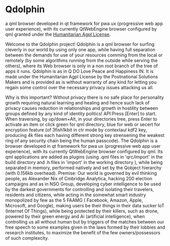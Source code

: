 # Qdolphin
a qml browser developed in qt framework for pwa ux (progressive web app user experience), with its currently QtWebEngine browser configured by qml granted under the [Humanitarian Agpl License](http://namzezam.wikidot.com/humanitarian-agpl-license).

Welcome to the Qdolphin project! 
Qdolphin is a qml browser for surfing cleverly in our world by using only one app, while having full separation between the demands for use of your resources comming from the local or remotely (by some algorithms running from the outside while serving the others), where its Web browser is only in a non root branch of the tree of apps it runs.
Qdolphin is as in Q DO Love Peace and Happiness IN.
It is made under the Humanitarian Agpl License by the Postnational Solutions Makers and is provided as is without warranty of any kind for letting you regain some control over the necessary privacy issues attacking us all.

Why is this important? Without privacy there is no safe place for personality growth requiring natural learning and healing and hence such lack of privacy causes reduction in relationships and growth in hostility between groups defined by any kind of identity politics!
API:Press [Enter] to start. When traversing, by up/down+Alt, in your directories tree, press Enter to activate an item or click green for qml directory, blue for web or secert for encryption feature (of 3fish1kbit in ctr mode by contextaul kdf2 key, producing 4k files each having different strong key strensening the weakest ring of any security chain being the human passcode). The Qdolphin is a browser developed in qt framework for pwa ux (progressive web app user experience), with its currently QtWebEngine browser configured by qml. Its qml applications are added as plugins (using .qml files in 'qrc/import' in the build directory and .h files in 'import' in the working directory ), while being separated in memory, performed natively and set by the Qobject hierarchy (with 0.156kb overhead).
Premise: Our world is governed by evil thinking people, as Alexander Nix of Cmbridge Analytica, hacking 200 election campaigns and as in NSO Group, developing cyber intelligence to be used by the darkest governments for controlling and isolating their travelers, residents and citizens, while acting in the somewhat smart industry monopolized by few as the 5 FAAMG ( Facebook, Amazon, Apple, Microsoft, and Google), making users be their things in their data sucker IoT (Internet Of Things), while being protected by their killers, such as drone, powered by their green energy and Ai (artificial intelligence), when controlling us all without human but by triggers of the matches between our free speech to some examples given in the laws formed by their lobbies and research institutes, to maximize the benefit of the few owners/possessors of such complexcity.
